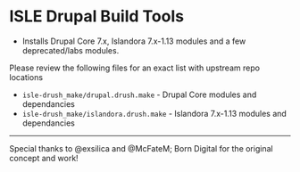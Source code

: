 # ISLE Drupal Build Tools

* Installs Drupal Core 7.x, Islandora 7.x-1.13 modules and a few deprecated/labs modules.

Please review the following files for an exact list with upstream repo locations

* `isle-drush_make/drupal.drush.make` - Drupal Core modules and dependancies
* `isle-drush_make/islandora.drush.make` - Islandora 7.x-1.13 modules and dependancies

---
Special thanks to @exsilica and @McFateM; Born Digital for the original concept and work!
